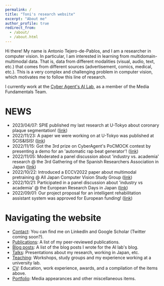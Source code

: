 ```yaml
---
permalink: /
title: "Toni's research website"
excerpt: "About me"
author_profile: true
redirect_from: 
  - /about/
  - /about.html
---
```


Hi there! My name is Antonio Tejero-de-Pablos, and I am a researcher in computer vision. In particular, I am interested in learning from multidomain-multimodal data. That is, data from different modalities (visual, audio, text, etc.) that comes from different sources (advertisement, comics, medical, etc.). This is a very complex and challenging problem in computer vision, which motivates me to follow this line of research.

I currently work at the [Cyber Agent's AI Lab](https://cyberagent.ai/ailab/people/a_tejero/), as a member of the Media Fundamentals Team.

NEWS
======
- 2023/04/07: SPIE published my last research at U-Tokyo about coronary plaque segmentation! ([link](https://antonio-t.github.io/publication/tejero2023improving))
- 2022/11/23: A paper we were working on at U-Tokyo was published at SCIS&ISIS! ([link](https://antonio-t.github.io/publication/yamane2022readmission))
- 2022/11/15: Got the 3rd prize on CyberAgent's PoCMOCK contest by presenting a demo for an 'automatic rap beat generator'! ([link](https://antonio-t.github.io/portfolio/2022-11-15_prize-pocmock))
- 2022/11/05: Moderated a panel discussion about 'industry vs. academia' research @ the 3rd Gathering of the Spanish Researchers Association in Japan ([link](https://antonio-t.github.io/talks/2022-11-05-panel-encuentro_ace))
- 2022/10/22: Introduced a ECCV2022 paper about multimodal pretraining @ All Japan Computer Vision Study Group ([link](https://antonio-t.github.io/talks/2022-10-22-talk-cvbenkyoukai))
- 2022/10/21: Participated in a panel discussion about 'industry vs academia' @ the European Research Days in Japan ([link](https://antonio-t.github.io/talks/2022-10-21-panel-european_research_days))
- 2022/09/01: Our project proposal for an intelligent rehabilitation assistant system was approved for European funding! ([link](https://antonio-t.github.io/cv/))

Navigating the website
======
- [Contact](https://www.linkedin.com/in/antonio-tejero-de-pablos-0a379128): You can find me on LinkedIn and Google Scholar (Twitter coming soon?).
- [Publications](https://antonio-t.github.io/publications/): A list of my peer-reviewed publications.
- [Blog posts](https://antonio-t.github.io/year-archive/): A list of the blog posts I wrote for the AI lab's blog.
- [Talks](https://antonio-t.github.io/talks/): Presentations about my research, working in Japan, etc.
- [Teaching](https://antonio-t.github.io/teaching/): Workshops, study groups and my experience working at a university lab.
- [CV](https://antonio-t.github.io/cv/): Education, work experience, awards, and a compilation of the items above.
- [Portfolio](https://antonio-t.github.io/portfolio/): Media appearances and other miscellaneous items.
